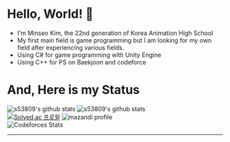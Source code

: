 # Hello, World! 👋

* I'm Minseo Kim, the 22nd generation of Korea Animation High School
* My first main field is game programming but I am looking for my own field after experiencing various fields.   
* Using C# for game programming with Unity Engine
* Using C++ for PS on Baekjoon and codeforce   

# And, Here is my Status
![s53809's github stats](https://github-readme-stats.vercel.app/api?username=s53809&show_icons=true)
![s53809's github stats](https://github-readme-stats.vercel.app/api/top-langs/?username=s53809&show_icons=true&hide_border=true&title_color=004386&icon_color=004386&layout=compact)   
[![Solved.ac 프로필](http://mazassumnida.wtf/api/v2/generate_badge?boj=s53809)](https://solved.ac/s53809) ![mazandi profile](http://mazandi.herokuapp.com/api?handle=s53809&theme=cold)   
![Codeforces Stats](https://codeforces-readme-stats.vercel.app/api/card?username=s53809)   
- - -
